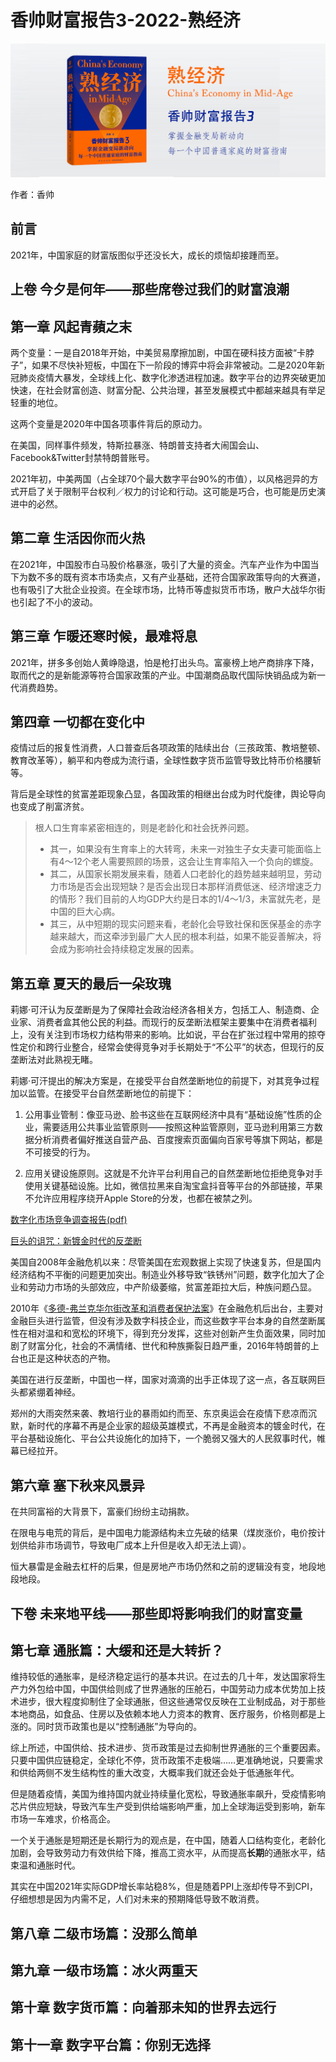 香帅财富报告3-2022-熟经济
==========================

![](contents/wx-cover-235-1.png)

作者：香帅

前言
--------------------------

2021年，中国家庭的财富版图似乎还没长大，成长的烦恼却接踵而至。

上卷 今夕是何年——那些席卷过我们的财富浪潮
--------------------------

第一章 风起青蘋之末
--------------------------

两个变量：一是自2018年开始，中美贸易摩擦加剧，中国在硬科技方面被“卡脖子”，如果不尽快补短板，中国在下一阶段的博弈中将会非常被动。二是2020年新冠肺炎疫情大暴发，全球线上化、数字化渗透进程加速。数字平台的边界突破更加快速，在社会财富创造、财富分配、公共治理，甚至发展模式中都越来越具有举足轻重的地位。

这两个变量是2020年中国各项事件背后的原动力。

在美国，同样事件频发，特斯拉暴涨、特朗普支持者大闹国会山、Facebook&Twitter封禁特朗普账号。

2021年初，中美两国（占全球70个最大数字平台90%的市值），以风格迥异的方式开启了关于限制平台权利／权力的讨论和行动。这可能是巧合，也可能是历史演进中的必然。

第二章 生活因你而火热
--------------------------

在2021年，中国股市白马股价格暴涨，吸引了大量的资金。汽车产业作为中国当下为数不多的既有资本市场卖点，又有产业基础，还符合国家政策导向的大赛道，也有吸引了大批企业投资。在全球市场，比特币等虚拟货币市场，散户大战华尔街也引起了不小的波动。

第三章 乍暖还寒时候，最难将息
--------------------------

2021年，拼多多创始人黄峥隐退，怕是枪打出头鸟。富豪榜上地产商排序下降，取而代之的是新能源等符合国家政策的产业。中国潮商品取代国际快销品成为新一代消费趋势。

第四章 一切都在变化中
--------------------------

疫情过后的报复性消费，人口普查后各项政策的陆续出台（三孩政策、教培整顿、教育改革等），躺平和内卷成为流行语，全球性数字货币监管导致比特币价格腰斩等。

背后是全球性的贫富差距现象凸显，各国政策的相继出台成为时代旋律，舆论导向也变成了削富济贫。

> 根人口生育率紧密相连的，则是老龄化和社会抚养问题。
> - 其一，如果没有生育率上的大转弯，未来一对独生子女夫妻可能面临上有4～12个老人需要照顾的场景，这会让生育率陷入一个负向的螺旋。
> - 其二，从国家长期发展来看，随着人口老龄化的趋势越来越明显，劳动力市场是否会出现短缺？是否会出现日本那样消费低迷、经济增速乏力的情形？我们目前的人均GDP大约是日本的1/4～1/3，未富就先老，是中国的巨大心病。
> - 其三，从中短期的现实问题来看，老龄化会导致社保和医保基金的赤字越来越大，而这牵涉到最广大人民的根本利益，如果不能妥善解决，将会成为影响社会持续稳定发展的因素。

第五章 夏天的最后一朵玫瑰
--------------------------

莉娜·可汗认为反垄断是为了保障社会政治经济各相关方，包括工人、制造商、企业家、消费者盒其他公民的利益。而现行的反垄断法框架主要集中在消费者福利上，没有关注到市场权力结构带来的影响。比如说，平台在扩张过程中常用的掠夺性定价和跨行业整合，经常会使得竞争对手长期处于“不公平”的状态，但现行的反垄断法对此熟视无睹。

莉娜·可汗提出的解决方案是，在接受平台自然垄断地位的前提下，对其竞争过程加以监管。在接受平台自然垄断地位的前提下：

1. 公用事业管制：像亚马逊、脸书这些在互联网经济中具有“基础设施”性质的企业，需要适用公共事业监管原则——按照这种监管原则，亚马逊利用第三方数据分析消费者偏好推送自营产品、百度搜索页面偏向百家号等旗下网站，都是不可接受的行为。

2. 应用关键设施原则。这就是不允许平台利用自己的自然垄断地位拒绝竞争对手使用关键基础设施。比如，微信拉黑来自淘宝盒抖音等平台的外部链接，苹果不允许应用程序绕开Apple Store的分发，也都在被禁之列。

[数字化市场竞争调查报告(pdf)](https://judiciary.house.gov/uploadedfiles/competition_in_digital_markets.pdf?utm_campaign=4493-519)

[巨头的诅咒：新镀金时代的反垄断](https://globalreports.columbia.edu/books/the-curse-of-bigness/)

美国自2008年金融危机以来：尽管美国在宏观数据上实现了快速复苏，但是国内经济结构不平衡的问题更加突出。制造业外移导致“铁锈州”问题，数字化加大了企业和劳动力市场的头部效应，中产阶级萎缩，贫富差距拉大后，种族问题凸显。

2010年《[多德-弗兰克华尔街改革和消费者保护法案](https://baike.baidu.com/item/%E5%A4%9A%E5%BE%B7-%E5%BC%97%E5%85%B0%E5%85%8B%E5%8D%8E%E5%B0%94%E8%A1%97%E6%94%B9%E9%9D%A9%E5%92%8C%E6%B6%88%E8%B4%B9%E8%80%85%E4%BF%9D%E6%8A%A4%E6%B3%95/23495096#:~:text=%E5%AE%83%E6%98%AF%E8%87%AA20%E4%B8%96%E7%BA%AA,%E8%A1%8D%E7%94%9F%E4%BA%A7%E5%93%81%E4%BA%A4%E6%98%93%E8%BF%9B%E8%A1%8C%E6%94%B9%E9%9D%A9%E3%80%82)》在金融危机后出台，主要对金融巨头进行监管，但没有涉及数字科技企业，而这些数字平台本身的自然垄断属性在相对温和和宽松的环境下，得到充分发挥，这些对创新产生负面效果，同时加剧了财富分化，社会的不满情绪、世代和种族撕裂日趋严重，2016年特朗普的上台也正是这种状态的产物。

美国在进行反垄断，中国也一样，国家对滴滴的出手正体现了这一点，各互联网巨头都紧绷着神经。

郑州的大雨突然来袭、教培行业的暴雨如约而至、东京奥运会在疫情下悲凉而沉默，新时代的序幕不再是企业家的超级英雄模式，不再是金融资本的镀金时代，在平台基础设施化、平台公共设施化的加持下，一个脆弱又强大的人民叙事时代，帷幕已经拉开。

第六章 塞下秋来风景异
--------------------------

在共同富裕的大背景下，富豪们纷纷主动捐款。

在限电与电荒的背后，是中国电力能源结构未立先破的结果（煤炭涨价，电价按计划供给非市场调节，导致电厂成本上升但是收入却无法上调）。

恒大暴雷是金融去杠杆的后果，但是房地产市场仍然和之前的逻辑没有变，地段地段地段。

下卷 未来地平线——那些即将影响我们的财富变量
--------------------------

第七章 通胀篇：大缓和还是大转折？
--------------------------

维持较低的通胀率，是经济稳定运行的基本共识。在过去的几十年，发达国家将生产力外包给中国，中国供给则成了世界通胀的压舱石，中国劳动力成本优势加上技术进步，很大程度抑制住了全球通胀，但这些通常仅反映在工业制成品，对于那些本地商品，如食品、住房以及依赖本地人力资本的教育、医疗服务，价格则都是上涨的。同时货币政策也是以“控制通胀”为导向的。

综上所述，中国供给、技术进步、货币政策是过去抑制世界通胀的三个重要因素。只要中国供应链稳定，全球化不停，货币政策不走极端……更准确地说，只要需求和供给两侧不发生结构性的重大改变，大概率我们就还会处于低通胀年代。

但是随着疫情，美国为维持国内就业持续量化宽松，导致通胀率飙升，受疫情影响芯片供应短缺，导致汽车生产受到供给端影响严重，加上全球海运受到影响，新车市场一车难求，价格高企。

一个关于通胀是短期还是长期行为的观点是，在中国，随着人口结构变化，老龄化加剧，会导致劳动力有效供给下降，推高工资水平，从而提高**长期**的通胀水平，结束温和通胀时代。

其实在中国2021年实际GDP增长率站稳8%，但是随着PPI上涨却传导不到CPI，仔细想想是因为内需不足，人们对未来的预期降低导致不敢消费。

第八章 二级市场篇：没那么简单
--------------------------

第九章 一级市场篇：冰火两重天
--------------------------

第十章 数字货币篇：向着那未知的世界去远行
--------------------------

第十一章 数字平台篇：你别无选择
--------------------------
